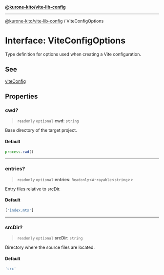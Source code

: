 [**@kurone-kito/vite-lib-config**](../README.md)

***

[@kurone-kito/vite-lib-config](../globals.md) / ViteConfigOptions

# Interface: ViteConfigOptions

Type definition for options used when creating a Vite configuration.

## See

[viteConfig](../functions/viteConfig.md)

## Properties

### cwd?

> `readonly` `optional` **cwd**: `string`

Base directory of the target project.

#### Default

```ts
process.cwd()
```

***

### entries?

> `readonly` `optional` **entries**: `Readonly`\<`Arrayable`\<`string`\>\>

Entry files relative to [srcDir](#srcdir).

#### Default

```ts
['index.mts']
```

***

### srcDir?

> `readonly` `optional` **srcDir**: `string`

Directory where the source files are located.

#### Default

```ts
'src'
```
